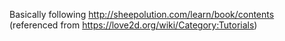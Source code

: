 Basically following <http://sheepolution.com/learn/book/contents> (referenced from <https://love2d.org/wiki/Category:Tutorials>)
